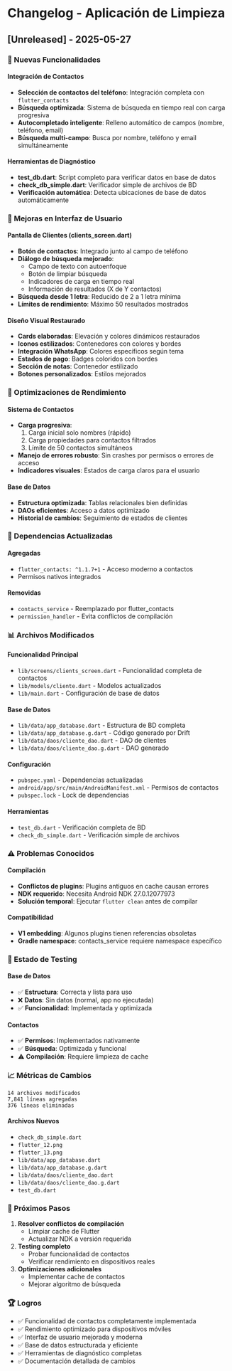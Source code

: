 # Changelog - Aplicación de Limpieza

## [Unreleased] - 2025-05-27

### 🚀 Nuevas Funcionalidades

#### Integración de Contactos

- **Selección de contactos del teléfono**: Integración completa con `flutter_contacts`
- **Búsqueda optimizada**: Sistema de búsqueda en tiempo real con carga progresiva
- **Autocompletado inteligente**: Relleno automático de campos (nombre, teléfono, email)
- **Búsqueda multi-campo**: Busca por nombre, teléfono y email simultáneamente

#### Herramientas de Diagnóstico

- **test_db.dart**: Script completo para verificar datos en base de datos
- **check_db_simple.dart**: Verificador simple de archivos de BD
- **Verificación automática**: Detecta ubicaciones de base de datos automáticamente

### 📱 Mejoras en Interfaz de Usuario

#### Pantalla de Clientes (clients_screen.dart)

- **Botón de contactos**: Integrado junto al campo de teléfono
- **Diálogo de búsqueda mejorado**:
  - Campo de texto con autoenfoque
  - Botón de limpiar búsqueda
  - Indicadores de carga en tiempo real
  - Información de resultados (X de Y contactos)
- **Búsqueda desde 1 letra**: Reducido de 2 a 1 letra mínima
- **Límites de rendimiento**: Máximo 50 resultados mostrados

#### Diseño Visual Restaurado

- **Cards elaboradas**: Elevación y colores dinámicos restaurados
- **Iconos estilizados**: Contenedores con colores y bordes
- **Integración WhatsApp**: Colores específicos según tema
- **Estados de pago**: Badges coloridos con bordes
- **Sección de notas**: Contenedor estilizado
- **Botones personalizados**: Estilos mejorados

### 🔧 Optimizaciones de Rendimiento

#### Sistema de Contactos

- **Carga progresiva**:
  1. Carga inicial solo nombres (rápido)
  2. Carga propiedades para contactos filtrados
  3. Límite de 50 contactos simultáneos
- **Manejo de errores robusto**: Sin crashes por permisos o errores de acceso
- **Indicadores visuales**: Estados de carga claros para el usuario

#### Base de Datos

- **Estructura optimizada**: Tablas relacionales bien definidas
- **DAOs eficientes**: Acceso a datos optimizado
- **Historial de cambios**: Seguimiento de estados de clientes

### 🔗 Dependencias Actualizadas

#### Agregadas

- `flutter_contacts: ^1.1.7+1` - Acceso moderno a contactos
- Permisos nativos integrados

#### Removidas

- `contacts_service` - Reemplazado por flutter_contacts
- `permission_handler` - Evita conflictos de compilación

### 📊 Archivos Modificados

#### Funcionalidad Principal

- `lib/screens/clients_screen.dart` - Funcionalidad completa de contactos
- `lib/models/cliente.dart` - Modelos actualizados
- `lib/main.dart` - Configuración de base de datos

#### Base de Datos

- `lib/data/app_database.dart` - Estructura de BD completa
- `lib/data/app_database.g.dart` - Código generado por Drift
- `lib/data/daos/cliente_dao.dart` - DAO de clientes
- `lib/data/daos/cliente_dao.g.dart` - DAO generado

#### Configuración

- `pubspec.yaml` - Dependencias actualizadas
- `android/app/src/main/AndroidManifest.xml` - Permisos de contactos
- `pubspec.lock` - Lock de dependencias

#### Herramientas

- `test_db.dart` - Verificación completa de BD
- `check_db_simple.dart` - Verificación simple de archivos

### ⚠️ Problemas Conocidos

#### Compilación

- **Conflictos de plugins**: Plugins antiguos en cache causan errores
- **NDK requerido**: Necesita Android NDK 27.0.12077973
- **Solución temporal**: Ejecutar `flutter clean` antes de compilar

#### Compatibilidad

- **V1 embedding**: Algunos plugins tienen referencias obsoletas
- **Gradle namespace**: contacts_service requiere namespace específico

### 🧪 Estado de Testing

#### Base de Datos

- ✅ **Estructura**: Correcta y lista para uso
- ❌ **Datos**: Sin datos (normal, app no ejecutada)
- ✅ **Funcionalidad**: Implementada y optimizada

#### Contactos

- ✅ **Permisos**: Implementados nativamente
- ✅ **Búsqueda**: Optimizada y funcional
- ⚠️ **Compilación**: Requiere limpieza de cache

### 📈 Métricas de Cambios

```
14 archivos modificados
7,841 líneas agregadas
376 líneas eliminadas
```

#### Archivos Nuevos

- `check_db_simple.dart`
- `flutter_12.png`
- `flutter_13.png`
- `lib/data/app_database.dart`
- `lib/data/app_database.g.dart`
- `lib/data/daos/cliente_dao.dart`
- `lib/data/daos/cliente_dao.g.dart`
- `test_db.dart`

### 🎯 Próximos Pasos

1. **Resolver conflictos de compilación**
   - Limpiar cache de Flutter
   - Actualizar NDK a versión requerida
2. **Testing completo**
   - Probar funcionalidad de contactos
   - Verificar rendimiento en dispositivos reales
3. **Optimizaciones adicionales**
   - Implementar cache de contactos
   - Mejorar algoritmo de búsqueda

### 🏆 Logros

- ✅ Funcionalidad de contactos completamente implementada
- ✅ Rendimiento optimizado para dispositivos móviles
- ✅ Interfaz de usuario mejorada y moderna
- ✅ Base de datos estructurada y eficiente
- ✅ Herramientas de diagnóstico completas
- ✅ Documentación detallada de cambios
